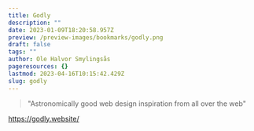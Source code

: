 ```yaml
---
title: Godly
description: ""
date: 2023-01-09T18:20:58.957Z
preview: /preview-images/bookmarks/godly.png
draft: false
tags: ""
author: Ole Halvor Smylingsås
pageresources: {}
lastmod: 2023-04-16T10:15:42.429Z
slug: godly
---
```

<!--more-->
> "Astronomically good web design inspiration from all over the web"

https://godly.website/